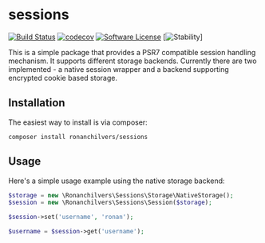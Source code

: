 # sessions

[![Build Status](https://travis-ci.org/ronanchilvers/sessions.svg?branch=master)](https://travis-ci.org/ronanchilvers/sessions)
[![codecov](https://codecov.io/gh/ronanchilvers/sessions/branch/master/graph/badge.svg)](https://codecov.io/gh/ronanchilvers/sessions)
[![Software License](https://img.shields.io/badge/license-MIT-brightgreen.svg?style=flat-square)](LICENSE.md)
[![Stability](https://img.shields.io/badge/stability-alpha-red.svg?longCache=true&style=flat-square)]

This is a simple package that provides a PSR7 compatible session handling mechanism. It supports different storage backends. Currently there are two implemented - a native session wrapper and a backend supporting encrypted cookie based storage.

## Installation

The easiest way to install is via composer:

```
composer install ronanchilvers/sessions
```

## Usage

Here's a simple usage example using the native storage backend:

```php
$storage = new \Ronanchilvers\Sessions\Storage\NativeStorage();
$session = new \Ronanchilvers\Sessions\Session($storage);

$session->set('username', 'ronan');

$username = $session->get('username');
```
